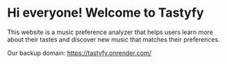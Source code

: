 # Hi everyone! Welcome to Tastyfy 
This website is a music preference analyzer that helps users learn more about their tastes and discover new music that matches their preferences.

Our backup domain: https://tastyfy.onrender.com/
